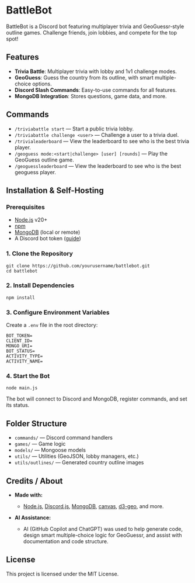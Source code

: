 # BattleBot

BattleBot is a Discord bot featuring multiplayer trivia and GeoGuessr-style outline games. Challenge friends, join lobbies, and compete for the top spot!

## Features

- **Trivia Battle**: Multiplayer trivia with lobby and 1v1 challenge modes.
- **GeoGuess**: Guess the country from its outline, with smart multiple-choice options.
- **Discord Slash Commands**: Easy-to-use commands for all features.
- **MongoDB Integration**: Stores questions, game data, and more.

## Commands

- `/triviabattle start` — Start a public trivia lobby.
- `/triviabattle challenge <user>` — Challenge a user to a trivia duel.
- `/trivialeaderboard` — View the leaderboard to see who is the best trivia player.
- `/geoguess mode:<start|challenge> [user] [rounds]` — Play the GeoGuess outline game.
- `/geoguessleaderboard` — View the leaderboard to see who is the best geoguess player.

## Installation & Self-Hosting

### Prerequisites

- [Node.js](https://nodejs.org/) v20+
- [npm](https://www.npmjs.com/)
- [MongoDB](https://www.mongodb.com/) (local or remote)
- A Discord bot token ([guide](https://discord.com/developers/applications))

### 1. Clone the Repository
```
git clone https://github.com/yourusername/battlebot.git 
cd battlebot
```

### 2. Install Dependencies
```
npm install
```

### 3. Configure Environment Variables

Create a `.env` file in the root directory:

```
BOT_TOKEN=
CLIENT_ID=
MONGO_URI=
BOT_STATUS=
ACTIVITY_TYPE=
ACTIVITY_NAME=
```

### 4. Start the Bot
```
node main.js
```
The bot will connect to Discord and MongoDB, register commands, and set its status.

## Folder Structure

- `commands/` — Discord command handlers
- `games/` — Game logic
- `models/` — Mongoose models
- `utils/` — Utilities (GeoJSON, lobby managers, etc.)
- `utils/outlines/` — Generated country outline images

## Credits / About

- **Made with:**  
  - [Node.js](https://nodejs.org/), [Discord.js](https://discord.js.org/), [MongoDB](https://www.mongodb.com/), [canvas](https://www.npmjs.com/package/canvas), [d3-geo](https://github.com/d3/d3-geo), and more.

- **AI Assistance:**  
  - AI (GitHub Copilot and ChatGPT) was used to help generate code, design smart multiple-choice logic for GeoGuessr, and assist with documentation and code structure.

## License

This project is licensed under the MIT License.
